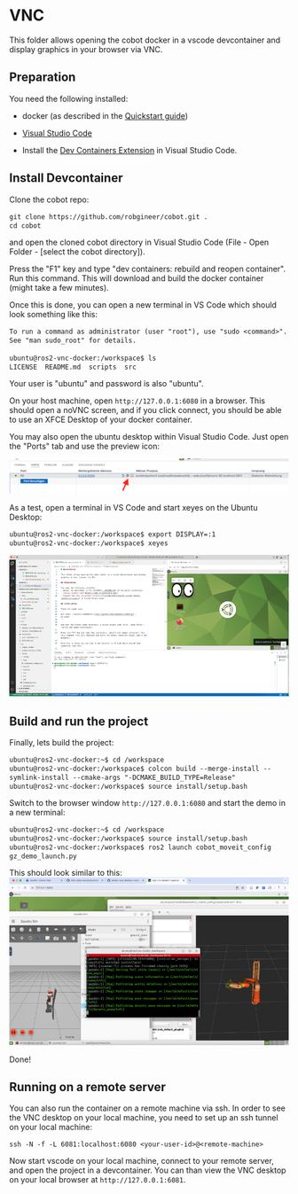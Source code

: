# VNC

This folder allows opening the cobot docker in a vscode devcontainer and display graphics in your browser via VNC.

## Preparation

You need the following installed:

- docker (as described in the [Quickstart guide](quickstart.md))

- [Visual Studio Code](https://code.visualstudio.com/)

- Install the [Dev Containers Extension](vscode:extension/ms-vscode-remote.remote-containers) in Visual Studio Code.

## Install Devcontainer

Clone the cobot repo:
```
git clone https://github.com/robgineer/cobot.git .
cd cobot
```

and open the cloned cobot directory in Visual Studio Code (File - Open Folder - [select the cobot directory]).

Press the "F1" key and type "dev containers: rebuild and reopen container". Run this command. This will download and build the docker container (might take a few minutes).

Once this is done, you can open a new terminal in VS Code which should look something like this:
```
To run a command as administrator (user "root"), use "sudo <command>".
See "man sudo_root" for details.

ubuntu@ros2-vnc-docker:/workspace$ ls
LICENSE  README.md  scripts  src
```

Your user is "ubuntu" and password is also "ubuntu". 

On your host machine, open ``http://127.0.0.1:6080`` in a browser. This should open a noVNC screen, and if you click connect, you should be able to use an XFCE Desktop of your docker container.

You may also open the ubuntu desktop within Visual Studio Code. Just open the "Ports" tab and use the preview icon:

![](img/ports.png)

As a test, open a terminal in VS Code and start xeyes on the Ubuntu Desktop:
```
ubuntu@ros2-vnc-docker:/workspace$ export DISPLAY=:1
ubuntu@ros2-vnc-docker:/workspace$ xeyes
```
![](img/xeyes.png)


## Build and run the project

Finally, lets build the project:
```
ubuntu@ros2-vnc-docker:~$ cd /workspace
ubuntu@ros2-vnc-docker:/workspace$ colcon build --merge-install --symlink-install --cmake-args "-DCMAKE_BUILD_TYPE=Release"
ubuntu@ros2-vnc-docker:/workspace$ source install/setup.bash 
```

Switch to the browser window ``http://127.0.0.1:6080`` and start the demo in a new terminal:
```
ubuntu@ros2-vnc-docker:~$ cd /workspace
ubuntu@ros2-vnc-docker:/workspace$ source install/setup.bash
ubuntu@ros2-vnc-docker:/workspace$ ros2 launch cobot_moveit_config gz_demo_launch.py 
```

This should look similar to this:
![](img/vnc_example.png)

Done!

## Running on a remote server

You can also run the container on a remote machine via ssh. In order to see the VNC desktop on your local machine, you need to set up an ssh tunnel on your local machine:
```
ssh -N -f -L 6081:localhost:6080 <your-user-id>@<remote-machine>
```
Now start vscode on your local machine, connect to your remote server, and open the project in a devcontainer. You can than view the VNC desktop on your local browser at ``http://127.0.0.1:6081``.
